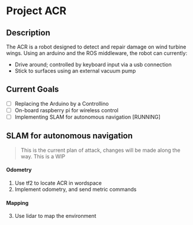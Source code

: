# Project ACR

## Description

The ACR is a robot designed to detect and repair damage on wind turbine wings.
Using an arduino and the ROS middleware, the robot can currently:
- Drive around; controlled by keyboard input via a usb connection
- Stick to surfaces using an external vacuum pump

## Current Goals

- [ ] Replacing the Arduino by a Controllino
- [ ] On-board raspberry pi for wireless control
- [ ] Implementing SLAM for autonomous navigation [RUNNING] 

## SLAM for autonomous navigation
> This is the current plan of attack, changes will be made along the way. This is a WIP

#### Odometry
1. Use tf2 to locate ACR in wordspace
2. Implement odometry, and send metric commands

#### Mapping
3. Use lidar to map the environment

